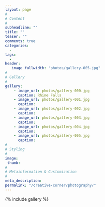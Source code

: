 ```yaml
---
layout: page
#
# Content
#
subheadline: ""
title: ""
teaser: ""
comments: true
categories:
  -
tags:
  -
header:
   image_fullwidth: "photos/gallery-005.jpg"
#
# Gallery
#
gallery:
    - image_url: photos/gallery-000.jpg
      caption: Rhine Falls
    - image_url: photos/gallery-001.jpg
      caption: 
    - image_url: photos/gallery-002.jpg
      caption: 
    - image_url: photos/gallery-003.jpg
      caption: 
    - image_url: photos/gallery-004.jpg
      caption: 
    - image_url: photos/gallery-005.jpg
      caption: 
#
# Styling
#
image:
 thumb:
#
# Metainformation & Customization
#
meta_description:
permalink: "/creative-corner/photography/"
---
```


{% include gallery %}
